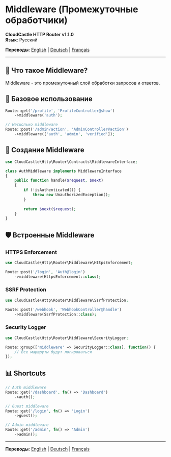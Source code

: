 # Middleware (Промежуточные обработчики)

**CloudCastle HTTP Router v1.1.0**  
**Язык**: Русский

**Переводы**: [English](../../en/documentation/middleware.md) | [Deutsch](../../de/documentation/middleware.md) | [Français](../../fr/documentation/middleware.md)

---

## 🎯 Что такое Middleware?

Middleware - это промежуточный слой обработки запросов и ответов.

## 🚀 Базовое использование

```php
Route::get('/profile', 'ProfileController@show')
    ->middleware('auth');

// Несколько middleware
Route::post('/admin/action', 'AdminController@action')
    ->middleware(['auth', 'admin', 'verified']);
```

## 🔧 Создание Middleware

```php
use CloudCastle\Http\Router\Contracts\MiddlewareInterface;

class AuthMiddleware implements MiddlewareInterface
{
    public function handle($request, $next)
    {
        if (!isAuthenticated()) {
            throw new UnauthorizedException();
        }
        
        return $next($request);
    }
}
```

## 🛡️ Встроенные Middleware

### HTTPS Enforcement

```php
use CloudCastle\Http\Router\Middleware\HttpsEnforcement;

Route::post('/login', 'Auth@login')
    ->middleware(HttpsEnforcement::class);
```

### SSRF Protection

```php
use CloudCastle\Http\Router\Middleware\SsrfProtection;

Route::post('/webhook', 'WebhookController@handle')
    ->middleware(SsrfProtection::class);
```

### Security Logger

```php
use CloudCastle\Http\Router\Middleware\SecurityLogger;

Route::group(['middleware' => SecurityLogger::class], function() {
    // Все маршруты будут логироваться
});
```

## 📊 Shortcuts

```php
// Auth middleware
Route::get('/dashboard', fn() => 'Dashboard')
    ->auth();

// Guest middleware
Route::get('/login', fn() => 'Login')
    ->guest();

// Admin middleware
Route::get('/admin', fn() => 'Admin')
    ->admin();
```

---

**Переводы**: [English](../../en/documentation/middleware.md) | [Deutsch](../../de/documentation/middleware.md) | [Français](../../fr/documentation/middleware.md)
